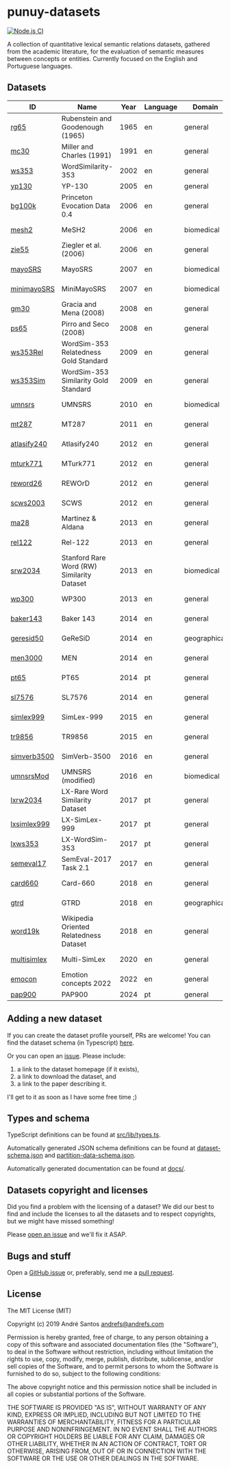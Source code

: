 # punuy-datasets

[![Node.js CI](https://github.com/andrefs/punuy-datasets/actions/workflows/node.js.yml/badge.svg)](https://github.com/andrefs/punuy-datasets/actions/workflows/node.js.yml)

A collection of quantitative lexical semantic relations datasets, gathered from the academic literature, for the evaluation of semantic measures between concepts or entities. Currently focused on the English and Portuguese languages.

## Datasets

<!-- datasets-section-start -->
<!-- Automatically generated by ./src/scripts/update-readme.ts -->

| ID | Name | Year | Language | Domain | Sim/Rel | References 
| --- | --- | --- | --- | --- | --- | --- |  
| [rg65](./profiles/rg65) | Rubenstein and Goodenough (1965) | 1965 | en | general | sim | [paper 📑](https://dl.acm.org/doi/pdf/10.1145/365628.365657), [website 🌐](https://dl.acm.org/doi/pdf/10.1145/365628.365657) | 
| [mc30](./profiles/mc30) | Miller and Charles (1991) | 1991 | en | general | sim | [paper 📑](https://sci-hub.se/https://doi.org/10.1080/01690969108406936) | 
| [ws353](./profiles/ws353) | WordSimilarity-353 | 2002 | en | general | sim | [paper 📑](https://www.cs.tau.ac.il/~ruppin/p116-finkelstein.pdf), [website 🌐](https://www.cs.technion.ac.il/~gabr/resources/data/wordsim353/) | 
| [yp130](./profiles/yp130) | YP-130 | 2005 | en | general | sim | [paper 📑](http://david.wardpowers.info/Research/AI/papers/200601-GWC-VerbSimWN.pdf) | 
| [bg100k](./profiles/bg100k) | Princeton Evocation Data 0.4 | 2006 | en | general | sim | [paper 📑](https://citeseerx.ist.psu.edu/document?repid=rep1&type=pdf&doi=bfeebec5eb0aacd24eb91c94687dfe47b461f5b4), [website 🌐](https://wordnet.cs.princeton.edu/downloads/evocation/release-0.4) | 
| [mesh2](./profiles/mesh2) | MeSH2 | 2006 | en | biomedical | sim | [paper 📑](https://users.uop.gr/~praftop/papers/pdf/wms06-PVHR.pdf), [website 🌐](https://www.intelligence.tuc.gr/similarity/datasets.php) | 
| [zie55](./profiles/zie55) | Ziegler et al. (2006) | 2006 | en | general | rel | [paper 📑](https://web.archive.org/web/20070824183036id_/http://www.informatik.uni-freiburg.de/~ksimon/papers/CIKM-06-Proximity.pdf) | 
| [mayoSRS](./profiles/mayoSRS) | MayoSRS | 2007 | en | biomedical | rel | [paper 📑](https://www.sciencedirect.com/science/article/pii/S1532046406000645?via%3Dihub), [website 🌐](https://conservancy.umn.edu/handle/11299/196265) | 
| [minimayoSRS](./profiles/minimayoSRS) | MiniMayoSRS | 2007 | en | biomedical | rel | [paper 📑](https://www.sciencedirect.com/science/article/pii/S1532046406000645?via%3Dihub), [website 🌐](https://conservancy.umn.edu/handle/11299/196265) | 
| [gm30](./profiles/gm30) | Gracia and Mena (2008) | 2008 | en | general | rel | [paper 📑](https://oa.upm.es/6549/1/Web-based_Measure.pdf) | 
| [ps65](./profiles/ps65) | Pirro and Seco (2008) | 2008 | en | general | sim | [paper 📑](https://dl.acm.org/doi/abs/10.1007/978-3-540-88873-4_25) | 
| [ws353Rel](./profiles/ws353Rel) | WordSim-353 Relatedness Gold Standard | 2009 | en | general | rel | [paper 📑](https://aclanthology.org/N09-1003.pdf), [website 🌐](http://alfonseca.org/eng/research/wordsim353.html) | 
| [ws353Sim](./profiles/ws353Sim) | WordSim-353 Similarity Gold Standard | 2009 | en | general | sim | [paper 📑](https://aclanthology.org/N09-1003.pdf), [website 🌐](http://alfonseca.org/eng/research/wordsim353.html) | 
| [umnsrs](./profiles/umnsrs) | UMNSRS | 2010 | en | biomedical | rel/sim | [paper 📑](https://www.ncbi.nlm.nih.gov/pmc/articles/PMC3041430/pdf/amia-2010_sympproc_0572.pdf), [website 🌐](https://conservancy.umn.edu/handle/11299/196265) | 
| [mt287](./profiles/mt287) | MT287 | 2011 | en | general | rel | [paper 📑](http://www.kiraradinsky.com/files/Radinsky-TemporalSemantics.pdf), [website 🌐](http://www.kiraradinsky.com/Datasets.html) | 
| [atlasify240](./profiles/atlasify240) | Atlasify240 | 2012 | en | general | rel | [paper 📑](https://www.brenthecht.com/papers/bhecht_sigir2012_ExpSpatialization_SRplusE.pdf), [website 🌐](https://users.cs.northwestern.edu/~ddowney/data_code.html) | 
| [mturk771](./profiles/mturk771) | MTurk771 | 2012 | en | general | rel | [paper 📑](https://www-ai.cs.tu-dortmund.de/LEHRE/FACHPROJEKT/WS1213/WordCorrelations.pdf), [website 🌐](http://www2.mta.ac.il/~gideon/datasets/mturk_771.html) | 
| [reword26](./profiles/reword26) | REWOrD | 2012 | en | general | rel | [paper 📑](https://cdn.aaai.org/ojs/8107/8107-13-11634-1-2-20201228.pdf), [website 🌐](https://relwod.wordpress.com/datasets/) | 
| [scws2003](./profiles/scws2003) | SCWS | 2012 | en | general | rel | [paper 📑](https://aclanthology.org/P12-1092.pdf), [website 🌐](https://ai.stanford.edu/~ehhuang/) | 
| [ma28](./profiles/ma28) | Martinez & Aldana | 2013 | en | general | sim | [paper 📑](https://hal.science/hal-01628399/file/article.pdf), [website 🌐](https://hal.science/hal-01628399/file/article.pdf) | 
| [rel122](./profiles/rel122) | Rel-122 | 2013 | en | general | rel | [paper 📑](https://aclanthology.org/P13-2154.pdf), [website 🌐](https://www.cs.ucf.edu/~seansz/rel-122/) | 
| [srw2034](./profiles/srw2034) | Stanford Rare Word (RW) Similarity Dataset | 2013 | en | biomedical | sim | [paper 📑](https://nlp.stanford.edu/~lmthang/data/papers/conll13_morpho.pdf), [website 🌐](https://nlp.stanford.edu/~lmthang/morphoNLM/) | 
| [wp300](./profiles/wp300) | WP300 | 2013 | en | general | sim | [paper 📑](https://www.microsoft.com/en-us/research/wp-content/uploads/2016/02/CIKM841-Li.pdf), [website 🌐](http://adapt.seiee.sjtu.edu.cn/similarity/) | 
| [baker143](./profiles/baker143) | Baker 143 | 2014 | en | general | sim | [paper 📑](https://aclanthology.org/D14-1034.pdf), [website 🌐](https://github.com/sb895/verb-similarity-dataset) | 
| [geresid50](./profiles/geresid50) | GeReSiD | 2014 | en | geographical | rel/sim | [paper 📑](https://arxiv.org/pdf/1402.3371), [website 🌐](https://github.com/ucd-spatial/Datasets/tree/master/geresid-geo_relatedness_similarity_dataset) | 
| [men3000](./profiles/men3000) | MEN | 2014 | en | general | rel | [paper 📑](https://core.ac.uk/download/pdf/35317232.pdf), [website 🌐](https://staff.fnwi.uva.nl/e.bruni/MEN) | 
| [pt65](./profiles/pt65) | PT65 | 2014 | pt | general | rel | [paper 📑](https://hal.science/hal-02089290/file/leitzkegranada_22675.pdf), [website 🌐](http://www.inf.pucrs.br/linatural/wikimodels/similarity.html) | 
| [sl7576](./profiles/sl7576) | SL7576 | 2014 | en | general | sim | [paper 📑](https://aclanthology.org/P14-1068.pdf), [website 🌐](https://sites.google.com/view/carinasilberer) | 
| [simlex999](./profiles/simlex999) | SimLex-999 | 2015 | en | general | sim | [paper 📑](https://aclanthology.org/J15-4004.pdf), [website 🌐](https://fh295.github.io/simlex.html) | 
| [tr9856](./profiles/tr9856) | TR9856 | 2015 | en | general | rel | [paper 📑](https://aclanthology.org/P15-2069.pdf), [website 🌐](https://developer.ibm.com/exchanges/data/all/multi-word-term-relatedness-benchmark/) | 
| [simverb3500](./profiles/simverb3500) | SimVerb-3500 | 2016 | en | general | sim | [paper 📑](https://aclanthology.org/D16-1235.pdf), [website 🌐](https://www.repository.cam.ac.uk/items/8a568201-0fa4-4e54-81b1-f920102492ea) | 
| [umnsrsMod](./profiles/umnsrsMod) | UMNSRS (modified) | 2016 | en | biomedical | rel/sim | [paper 📑](https://academic.oup.com/bioinformatics/article/32/23/3635/2525643), [website 🌐](https://conservancy.umn.edu/handle/11299/196265) | 
| [lxrw2034](./profiles/lxrw2034) | LX-Rare Word Similarity Dataset | 2017 | pt | general | sim | [paper 📑](https://www.grupocole.org/cole/library/ps/QueCarRodGarSilCorRenPerCamBra2017a.pdf), [website 🌐](https://portulanclarin.net/repository/browse/lx-rare-word-similarity-dataset/f8dd0332e6d911e6a2aa782bcb074135a226cf379cf746a8976dd3420f5a2813/) | 
| [lxsimlex999](./profiles/lxsimlex999) | LX-SimLex-999 | 2017 | pt | general | sim | [paper 📑](https://www.grupocole.org/cole/library/ps/QueCarRodGarSilCorRenPerCamBra2017a.pdf), [website 🌐](https://portulanclarin.net/repository/browse/lx-simlex-999/4ab1ea58e6d311e6a2aa782bcb0741351e920e18429e4d3e9d229a58030812fe/) | 
| [lxws353](./profiles/lxws353) | LX-WordSim-353 | 2017 | pt | general | rel | [paper 📑](https://www.grupocole.org/cole/library/ps/QueCarRodGarSilCorRenPerCamBra2017a.pdf), [website 🌐](https://portulanclarin.net/repository/browse/lx-wordsim-353/c4e08b72e6dd11e6a2aa782bcb074135a5ac38ba70a14fb3adbd5782b21dacb0/) | 
| [semeval17](./profiles/semeval17) | SemEval-2017 Task 2.1 | 2017 | en | general | sim | [paper 📑](https://aclanthology.org/S17-2002.pdf), [website 🌐](https://alt.qcri.org/semeval2017/task2/) | 
| [card660](./profiles/card660) | Card-660 | 2018 | en | general | sim | [paper 📑](https://pilehvar.github.io/card-660/Card-660.pdf), [website 🌐](https://pilehvar.github.io/card-660/) | 
| [gtrd](./profiles/gtrd) | GTRD | 2018 | en | geographical | rel | [paper 📑](https://pdfs.semanticscholar.org/f8f1/b82386147b6a9142b2cff2dc662a3e614d80.pdf), [website 🌐](https://github.com/czgbjy/GTRD) | 
| [word19k](./profiles/word19k) | Wikipedia Oriented Relatedness Dataset | 2018 | en | general | rel | [paper 📑](https://aclanthology.org/L18-1408.pdf), [website 🌐](https://developer.ibm.com/exchanges/data/all/wikipedia-oriented-relatedness/) | 
| [multisimlex](./profiles/multisimlex) | Multi-SimLex | 2020 | en | general | sim | [paper 📑](https://multisimlex.com/Multi-SimLex-Paper.pdf), [website 🌐](https://multisimlex.com/) | 
| [emocon](./profiles/emocon) | Emotion concepts 2022 | 2022 | en | general | sim | [paper 📑](https://escholarship.org/content/qt8vj3d366/qt8vj3d366.pdf), [website 🌐](https://dataverse.harvard.edu/dataset.xhtml?persistentId=doi:10.7910/DVN/6DPPKH) | 
| [pap900](./profiles/pap900) | PAP900 | 2024 | pt | general | rel/sim | [website 🌐](https://github.com/andrefs/PAP900) | 

<!-- datasets-section-end -->

## Adding a new dataset

If you can create the dataset profile yourself, PRs are welcome!
You can find the dataset schema (in Typescript) [here](./src/lib/types.ts).

Or you can open an [issue](https://github.com/andrefs/punuy-datasets/issues). Please include:

1. a link to the dataset homepage (if it exists),
1. a link to download the dataset, and
1. a link to the paper describing it.

I'll get to it as soon as I have some free time ;)

## Types and schema

TypeScript definitions can be found at [src/lib/types.ts](src/lib/types.ts).

Automatically generated JSON schema definitions can be found at [dataset-schema.json](dataset-schema.json) and [partition-data-schema.json](partition-data-schema.json).

Automatically generated documentation can be found at [docs/](docs/).

## Datasets copyright and licenses

Did you find a problem with the licensing of a dataset? We did our best to find and include the licenses to all the datasets and to respect copyrights, but we might have missed something!

Please [open an issue](https://github.com/andrefs/punuy-datasets/issues) and we'll fix it ASAP.

## Bugs and stuff

Open a [GitHub issue](https://github.com/andrefs/punuy-datasets/issues) or, preferably, send me a [pull request](https://github.com/andrefs/punuy-datasets/pulls).

## License

The MIT License (MIT)

Copyright (c) 2019 André Santos <andrefs@andrefs.com>

Permission is hereby granted, free of charge, to any person obtaining a copy of
this software and associated documentation files (the "Software"), to deal in
the Software without restriction, including without limitation the rights to
use, copy, modify, merge, publish, distribute, sublicense, and/or sell copies of
the Software, and to permit persons to whom the Software is furnished to do so,
subject to the following conditions:

The above copyright notice and this permission notice shall be included in all
copies or substantial portions of the Software.

THE SOFTWARE IS PROVIDED "AS IS", WITHOUT WARRANTY OF ANY KIND, EXPRESS OR
IMPLIED, INCLUDING BUT NOT LIMITED TO THE WARRANTIES OF MERCHANTABILITY, FITNESS
FOR A PARTICULAR PURPOSE AND NONINFRINGEMENT. IN NO EVENT SHALL THE AUTHORS OR
COPYRIGHT HOLDERS BE LIABLE FOR ANY CLAIM, DAMAGES OR OTHER LIABILITY, WHETHER
IN AN ACTION OF CONTRACT, TORT OR OTHERWISE, ARISING FROM, OUT OF OR IN
CONNECTION WITH THE SOFTWARE OR THE USE OR OTHER DEALINGS IN THE SOFTWARE.
